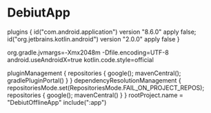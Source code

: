 # DebiutApp
plugins { id("com.android.application") version "8.6.0" apply false; id("org.jetbrains.kotlin.android") version "2.0.0" apply false }


org.gradle.jvmargs=-Xmx2048m -Dfile.encoding=UTF-8
android.useAndroidX=true
kotlin.code.style=official


pluginManagement { repositories { google(); mavenCentral(); gradlePluginPortal() } }
dependencyResolutionManagement { repositoriesMode.set(RepositoriesMode.FAIL_ON_PROJECT_REPOS); repositories { google(); mavenCentral() } }
rootProject.name = "DebiutOfflineApp"
include(":app")
